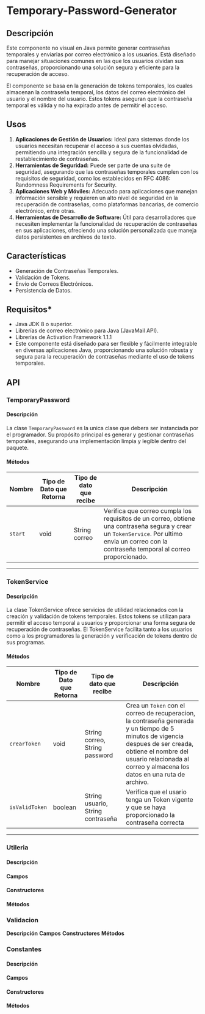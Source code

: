 # Temporary-Password-Generator

## Descripción
Este componente no visual en Java permite generar contraseñas temporales y enviarlas por correo electrónico a los usuarios. Está diseñado para manejar situaciones comunes en las que los usuarios olvidan sus contraseñas, proporcionando una solución segura y eficiente para la recuperación de acceso.

El componente se basa en la generación de tokens temporales, los cuales almacenan la contraseña temporal, los datos del correo electrónico del usuario y el nombre del usuario. Estos tokens aseguran que la contraseña temporal es válida y no ha expirado antes de permitir el acceso.

## Usos
1. **Aplicaciones de Gestión de Usuarios:** Ideal para sistemas donde los usuarios necesitan recuperar el acceso a sus cuentas olvidadas, permitiendo una integración sencilla y segura de la funcionalidad de restablecimiento de contraseñas. 
2. **Herramientas de Seguridad:** Puede ser parte de una suite de seguridad, asegurando que las contraseñas temporales cumplen con los requisitos de seguridad, como los establecidos en RFC 4086: Randomness Requirements for Security.
3. **Aplicaciones Web y Móviles:** Adecuado para aplicaciones que manejan información sensible y requieren un alto nivel de seguridad en la recuperación de contraseñas, como plataformas bancarias, de comercio electrónico, entre otras.
4. **Herramientas de Desarrollo de Software:** Útil para desarrolladores que necesiten implementar la funcionalidad de recuperación de contraseñas en sus aplicaciones, ofreciendo una solución personalizada que maneja datos persistentes en archivos de texto.

## Características
* Generación de Contraseñas Temporales.
* Validación de Tokens.
* Envío de Correos Electrónicos.
* Persistencia de Datos.

## Requisitos*
* Java JDK 8 o superior.
* Librerías de correo electrónico para Java (JavaMail API).
* Librerías de Activation Framework 1.1.1
* Este componente está diseñado para ser flexible y fácilmente integrable en diversas aplicaciones Java, proporcionando una solución robusta y segura para la recuperación de contraseñas mediante el uso de tokens temporales.

## API
### TemporaryPassword
#### Descripción
  La clase `TemporaryPassword` es la unica clase que debera ser instanciada por el programador. Su propósito principal es generar y gestionar contraseñas temporales, asegurando una implementación limpia y legible dentro del paquete.
  
#### Métodos

| Nombre | Tipo de Dato que Retorna | Tipo de dato que recibe | Descripción |
|--------|--------|-------------------------|-------------|
| `start` | void | String correo | Verifica que correo cumpla los requisitos de un correo, obtiene una contraseña segura y crear un `TokenService`. Por ultimo envia un correo con la contraseña temporal al correo proporcionado.|

---


### TokenService
#### Descripción
  La clase TokenService ofrece servicios de utilidad relacionados con la creación y validación de tokens temporales. Estos tokens se utilizan para permitir el acceso temporal a usuarios y proporcionar una forma segura de recuperación de contraseñas. El TokenService facilita tanto a los usuarios como a los programadores la generación y verificación de tokens dentro de sus programas.
#### Métodos

| Nombre | Tipo de Dato que Retorna | Tipo de dato que recibe | Descripción |
|--------|--------|-------------------------|-------------|
| `crearToken` | void | String correo, String password| Crea un `Token` con el correo de recuperacion, la contraseña generada y un tiempo de 5 minutos de vigencia despues de ser creada, obtiene el nombre del usuario relacionada al correo y almacena los datos en  una ruta de archivo.  |
| `isValidToken` | boolean | String usuario, String contraseña | Verifica que el usario tenga un Token vigente y que se haya proporcionado la contraseña correcta|

---


### Utileria
#### Descripción
#### Campos
#### Constructores
#### Métodos

### Validacion
**Descripción**
**Campos**
**Constructores**
**Métodos**

### Constantes
#### Descripción
#### Campos
#### Constructores
#### Métodos


